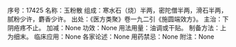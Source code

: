 序号：17425
名称：玉粉散
组成：寒水石（烧）半两，密陀僧半两，滑石半两，腻粉少许，麝香少许。
出处：《医方类聚》卷一九二引《施圆端效方》。
主治：下阴疮疼不止。
加减：None
功效：None
用法用量：油调或干贴。
制备方法：上为细末。
临床应用：None
各家论述：None
用药禁忌：None
附注：None
